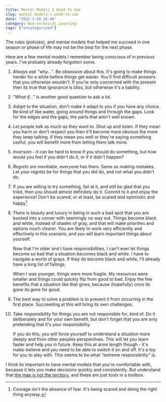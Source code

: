 ```yaml
---
title: Mental Models I Used To Use
slug: mental-models-i-used-to-use
date: "2021-1-20 16:48"
category: Non-technical.Learning
tags: ["uncategorized"]
---
```


The rules (policies), and mental models that helped me
succeed in one season or phase of life may not be the best for the next phase.

Here are a few mental models I remember being conscious of in previous years.
I've probably already forgotten some.

1.  _Always ask "why..."_. Be obsessive about this. It's going to make things
    harder for a while before things get easier. You'll find difficult answers
    that you otherwise wouldn't. If you're only concerned with the present then
    its true that ignorance is bliss, but otherwise it's a liability.

2.  _"What if..."_ is another good question to ask a lot.

3.  _Adapt_ to the situation, don't make it adapt to you if you have any
    choice. Be kind of like water, going around things and through the gaps.
    Look for the edges and the gaps, the parts that aren't well known.

4.  _Let people talk_ as much as they want to. Shut up and listen. If they
    mean you harm or don't respect you then it'll become more obvious the more
    they keep talking. If they mean you well or they're saying something
    useful, you will benefit more from letting them talk more.

5.  _Inversion_ - it can be hard to know if you should do something, but how
    would you feel if you didn't do it, or if it didn't happen?

6.  _Regrets are inevitable_, everyone has them. Same as making mistakes. Let
    your regrets be for things that you did do, and not what you didn't do.

7.  If you are willing to try something, fail at it, and still be glad that you
    tried, then you should almost definitely do it. Commit to it and enjoy the
    experience! Don't be scared, or at least, be scared _and_ optimistic and
    happy[^2].

8.  There is beauty and luxury in being in such a bad spot that you are backed
    into a corner with seemingly no way out. Things become black and white,
    instead of shades of gray, and that will make priorities and options much
    clearer. You are likely to work very efficiently and effectively in this
    scenario, and you will learn important things about yourself.

    Now that I'm older and I have responsibilities, I can't ever let things
    become so bad that a situation becomes black and white. I have to
    navigate a world of grays. If they do become black and white, I'll
    already have a long list of failings.

    When I was younger, things were more fragile. My resources were smaller and
    things could quickly flip from good to bad. Enjoy the few benefits that a
    situation like that gives, because (hopefully) once its gone its gone for
    good.

9.  The best way to solve a problem is to prevent it from occurring in the first
    place. Succeeding at this will bring its own challenges.

10. Take responsibility for things you are not responsible for, kind of. Do it
    deliberately and for your own benefit, but don't forget that you are only
    pretending that it's your responsibility.

    If you do this, you will force yourself to understand a situation more
    deeply and from other peoples perspectives. This will let you learn faster
    and help you in future. Keep this at arms length though - it's make-believe
    and you need to be able to switch it on and off. It's a toy for you to play
    with. This seems to be what "extreme responsibility" is.

I think its important to have mental models that you're comfortable with,
because it lets you make decisions quickly and consistently. But understand
that [the map is not the
territory](https://fs.blog/2015/11/map-and-territory/), and these are just
tools in a toolbox.

[^2]: Courage isn't the absence of fear. It's being scared and doing the right thing anyway.
